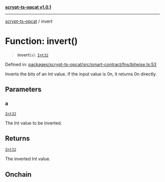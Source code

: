 [**scrypt-ts-opcat v1.0.1**](../README.md)

***

[scrypt-ts-opcat](../README.md) / invert

# Function: invert()

> **invert**(`a`): [`Int32`](../type-aliases/Int32.md)

Defined in: [packages/scrypt-ts-opcat/src/smart-contract/fns/bitwise.ts:53](https://github.com/OPCAT-Labs/ts-tools/blob/2cea47af983eceafde930347ac310f78dee140a3/packages/scrypt-ts-opcat/src/smart-contract/fns/bitwise.ts#L53)

Inverts the bits of an Int value.
If the input value is 0n, it returns 0n directly.

## Parameters

### a

[`Int32`](../type-aliases/Int32.md)

The Int value to be inverted.

## Returns

[`Int32`](../type-aliases/Int32.md)

The inverted Int value.

## Onchain

